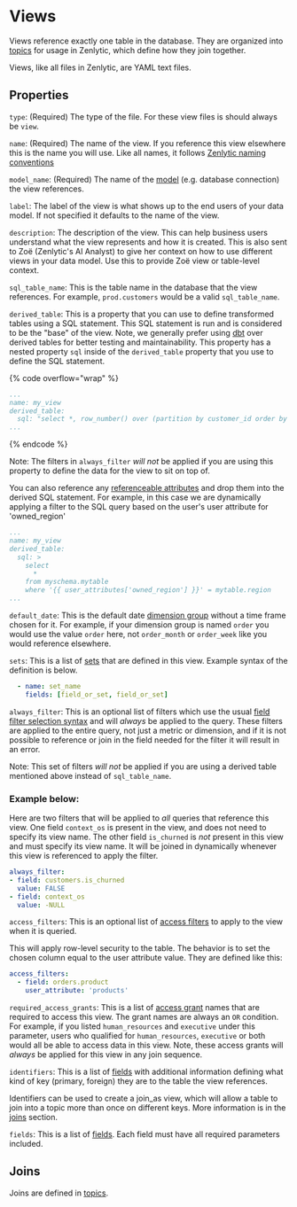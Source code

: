 # Views

Views reference exactly one table in the database. They are organized into [topics](topic.md) for usage in Zenlytic, which define how they join together.

Views, like all files in Zenlytic, are YAML text files.

## Properties

`type`: (Required) The type of the file. For these view files is should always be `view`.

`name`: (Required) The name of the view. If you reference this view elsewhere this is the name you will use. Like all names, it follows [Zenlytic naming conventions](data_modeling.md#naming-conventions)

`model_name`: (Required) The name of the [model](model.md) (e.g. database connection) the view references.

`label`: The label of the view is what shows up to the end users of your data model. If not specified it defaults to the name of the view.

`description`: The description of the view. This can help business users understand what the view represents and how it is created. This is also sent to Zoë (Zenlytic's AI Analyst) to give her context on how to use different views in your data model. Use this to provide Zoë view or table-level context.

`sql_table_name`: This is the table name in the database that the view references. For example, `prod.customers` would be a valid `sql_table_name`.

`derived_table`: This is a property that you can use to define transformed tables using a SQL statement. This SQL statement is run and is considered to be the "base" of the view. Note, we generally prefer using [dbt](https://getdbt.com) over derived tables for better testing and maintainability. This property has a nested property `sql` inside of the `derived_table` property that you use to define the SQL statement.

{% code overflow="wrap" %}
```yaml
...
name: my_view
derived_table: 
  sql: "select *, row_number() over (partition by customer_id order by order_date) as order_number from myschema.mytable"
...
```
{% endcode %}

Note: The filters in `always_filter` _will not_ be applied if you are using this property to define the data for the view to sit on top of.

You can also reference any [referenceable attributes](referenceable_attributes.md) and drop them into the derived SQL statement. For example, in this case we are dynamically applying a filter to the SQL query based on the user's user attribute for 'owned\_region'

```yaml
...
name: my_view
derived_table: 
  sql: >
    select 
      * 
    from myschema.mytable
    where '{{ user_attributes['owned_region'] }}' = mytable.region
...
```

`default_date`: This is the default date [dimension group](dimension_group.md) without a time frame chosen for it. For example, if your dimension group is named `order` you would use the value `order` here, not `order_month` or `order_week` like you would reference elsewhere.

`sets`: This is a list of [sets](set.md) that are defined in this view. Example syntax of the definition is below.

```yaml
  - name: set_name
    fields: [field_or_set, field_or_set]
```

`always_filter`: This is an optional list of filters which use the usual [field filter selection syntax](field_filter.md) and will _always_ be applied to the query. These filters are applied to the entire query, not just a metric or dimension, and if it is not possible to reference or join in the field needed for the filter it will result in an error.

Note: This set of filters _will not_ be applied if you are using a derived table mentioned above instead of `sql_table_name`.

### Example below:

Here are two filters that will be applied to _all_ queries that reference this view. One field `context_os` is present in the view, and does not need to specify its view name. The other field `is_churned` is _not_ present in this view and must specify its view name. It will be joined in dynamically whenever this view is referenced to apply the filter.

```yaml
always_filter:
- field: customers.is_churned
  value: FALSE
- field: context_os
  value: -NULL
```

`access_filters`: This is an optional list of [access filters](access_grants.md#access-filters) to apply to the view when it is queried.

This will apply row-level security to the table. The behavior is to set the chosen column equal to the user attribute value. They are defined like this:

```yaml
access_filters:
  - field: orders.product
    user_attribute: 'products'
```

`required_access_grants`: This is a list of [access grant](access_grants.md#access-grants) names that are required to access this view. The grant names are always an `OR` condition. For example, if you listed `human_resources` and `executive` under this parameter, users who qualified for `human_resources`, `executive` or both would all be able to access data in this view. Note, these access grants will _always_ be applied for this view in any join sequence.


`identifiers`: This is a list of [fields](field.md) with additional information defining what kind of key (primary, foreign) they are to the table the view references. 

Identifiers can be used to create a join_as view, which will allow a table to join into a topic more than once on different keys. More information is in the [joins](./join.md) section.

`fields`: This is a list of [fields](../5_data_modeling/9_field.md). Each field must have all required parameters included.

## Joins 

Joins are defined in [topics](./topic.md). 
